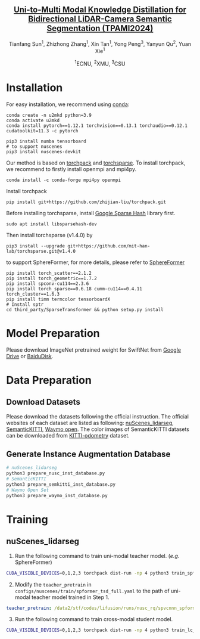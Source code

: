 <div align='center'>

<h2><a href="https://ieeexplore.ieee.org/abstract/document/10659158">Uni-to-Multi Modal Knowledge Distillation for Bidirectional LiDAR-Camera Semantic Segmentation (TPAMI2024)</a></h2>

Tianfang Sun<sup>1</sup>, Zhizhong Zhang<sup>1</sup>, Xin Tan<sup>1</sup>, Yong Peng<sup>3</sup>, Yanyun Qu<sup>2</sup>, Yuan Xie<sup>1</sup>
<br>
 
<sup>1</sup>ECNU, <sup>2</sup>XMU, <sup>3</sup>CSU
 
</div>

# Installation

For easy installation, we recommend using [conda](https://www.anaconda.com/):

```shell
conda create -n u2mkd python=3.9
conda activate u2mkd
conda install pytorch==1.12.1 torchvision==0.13.1 torchaudio==0.12.1 cudatoolkit=11.3 -c pytorch

pip3 install numba tensorboard
# to support nuscenes
pip3 install nuscenes-devkit
```

Our method is based on [torchpack](https://github.com/zhijian-liu/torchpack) and [torchsparse](https://github.com/mit-han-lab/torchsparse). To install torchpack, we recommend to firstly install openmpi and mpi4py.

```shell
conda install -c conda-forge mpi4py openmpi
```

Install torchpack

```shell
pip install git+https://github.com/zhijian-liu/torchpack.git
```

Before installing torchsparse, install [Google Sparse Hash](https://github.com/sparsehash/sparsehash) library first.

```shell
sudo apt install libsparsehash-dev
```

Then install torchsparse (v1.4.0) by

```shell
pip3 install --upgrade git+https://github.com/mit-han-lab/torchsparse.git@v1.4.0
```

to support SphereFormer, for more details, please refer to [SphereFormer](https://github.com/dvlab-research/SphereFormer)

```shell
pip install torch_scatter==2.1.2
pip install torch_geometric==1.7.2
pip install spconv-cu114==2.3.6
pip install torch_sparse==0.6.18 cumm-cu114==0.4.11 torch_cluster==1.6.3
pip install timm termcolor tensorboardX
# Install sptr
cd third_party/SparseTransformer && python setup.py install
```

# Model Preparation

Please download ImageNet pretrained weight for SwiftNet from [Google Drive](https://drive.google.com/file/d/17Z5fZMcaSkpDdcm6jDBaXBFSo1eDxAsD/view?usp=sharing) or [BaiduDisk](https://pan.baidu.com/s/17Wn_zj69v1_QdjAP1v7eMw?pwd=063m).

# Data Preparation

## Download Datasets
Please download the datasets following the official instruction. The official websites of each dataset are listed as following: [nuScenes_lidarseg](https://www.nuscenes.org/nuscenes#download), [SemanticKITTI](http://www.semantic-kitti.org/dataset.html), [Waymo open](https://waymo.com/open/).
The color images of SemanticKITTI datasets can be downloaded from [KITTI-odometry](https://www.cvlibs.net/datasets/kitti/eval_odometry.php) dataset.

## Generate Instance Augmentation Database
```bash
# nuScenes_lidarseg
python3 prepare_nusc_inst_database.py
# SemanticKITTI
python3 prepare_semkitti_inst_database.py
# Waymo Open Set
python3 prepare_waymo_inst_database.py
```

# Training

## nuScenes_lidarseg

1. Run the following command to train uni-modal teacher model. (*e.g.* SphereFormer)

```bash
CUDA_VISIBLE_DEVICES=0,1,2,3 torchpack dist-run -np 4 python3 train_spformer.py configs/nuscenes/train/spformer.yaml --run-dir runs/nusc/spvcnnn_spformer_cr2p0_multisweeps4_ep25_seed123
```

2. Modify the ``teacher_pretrain`` in ``configs/nuscenes/train/spformer_tsd_full.yaml`` to the path of uni-modal teacher model trained in Step 1.

```yaml
teacher_pretrain: /data2/stf/codes/lifusion/runs/nusc_rq/spvcnnn_spformer_cr2p0_multisweeps4_ep25_seed123/checkpoints/max-iou-val-vox.pt
```

3. Run the following command to train cross-modal student model.

```bash
CUDA_VISIBLE_DEVICES=0,1,2,3 torchpack dist-run -np 4 python3 train_lc_nusc_tsd_full.py configs/nuscenes/train/spformer_tsd_full.yaml --run-dir runs/nusc/spformer_swiftnet18_cr2p0_tsd_multisweeps4_ep25_seed123
```
